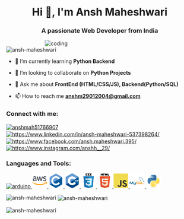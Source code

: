 <h1 align="center">Hi 👋, I'm Ansh Maheshwari</h1>
<h3 align="center">A passionate Web Developer from India</h3>

<img align="right" alt="coding" width="400" src="https://media.tenor.com/qJ5evVs-_uUAAAAC/coding.gif">

<p align="left"> <img src="https://komarev.com/ghpvc/?username=ansh-maheshwari&label=Profile%20views&color=0e75b6&style=flat" alt="ansh-maheshwari" /> </p>

- 🌱 I’m currently learning **Python Backend**

- 👯 I’m looking to collaborate on **Python Projects**

- 💬 Ask me about **FrontEnd (HTML/CSS/JS), Backend(Python/SQL)**

- 📫 How to reach me **anshm29012004@gmail.com**

<h3 align="left">Connect with me:</h3>
<p align="left">
<a href="https://twitter.com/anshmah51766907" target="blank"><img align="center" src="https://raw.githubusercontent.com/rahuldkjain/github-profile-readme-generator/master/src/images/icons/Social/twitter.svg" alt="anshmah51766907" height="30" width="40" /></a>
<a href="https://linkedin.com/in/https://www.linkedin.com/in/ansh-maheshwari-537398264/" target="blank"><img align="center" src="https://raw.githubusercontent.com/rahuldkjain/github-profile-readme-generator/master/src/images/icons/Social/linked-in-alt.svg" alt="https://www.linkedin.com/in/ansh-maheshwari-537398264/" height="30" width="40" /></a>
<a href="https://fb.com/https://www.facebook.com/ansh.maheshwari.395/" target="blank"><img align="center" src="https://raw.githubusercontent.com/rahuldkjain/github-profile-readme-generator/master/src/images/icons/Social/facebook.svg" alt="https://www.facebook.com/ansh.maheshwari.395/" height="30" width="40" /></a>
<a href="https://instagram.com/https://www.instagram.com/anshh__29/" target="blank"><img align="center" src="https://raw.githubusercontent.com/rahuldkjain/github-profile-readme-generator/master/src/images/icons/Social/instagram.svg" alt="https://www.instagram.com/anshh__29/" height="30" width="40" /></a>
</p>

<h3 align="left">Languages and Tools:</h3>
<p align="left"> <a href="https://www.arduino.cc/" target="_blank" rel="noreferrer"> <img src="https://cdn.worldvectorlogo.com/logos/arduino-1.svg" alt="arduino" width="40" height="40"/> </a> <a href="https://aws.amazon.com" target="_blank" rel="noreferrer"> <img src="https://raw.githubusercontent.com/devicons/devicon/master/icons/amazonwebservices/amazonwebservices-original-wordmark.svg" alt="aws" width="40" height="40"/> </a> <a href="https://www.cprogramming.com/" target="_blank" rel="noreferrer"> <img src="https://raw.githubusercontent.com/devicons/devicon/master/icons/c/c-original.svg" alt="c" width="40" height="40"/> </a> <a href="https://www.w3schools.com/cpp/" target="_blank" rel="noreferrer"> <img src="https://raw.githubusercontent.com/devicons/devicon/master/icons/cplusplus/cplusplus-original.svg" alt="cplusplus" width="40" height="40"/> </a> <a href="https://www.w3schools.com/css/" target="_blank" rel="noreferrer"> <img src="https://raw.githubusercontent.com/devicons/devicon/master/icons/css3/css3-original-wordmark.svg" alt="css3" width="40" height="40"/> </a> <a href="https://www.w3.org/html/" target="_blank" rel="noreferrer"> <img src="https://raw.githubusercontent.com/devicons/devicon/master/icons/html5/html5-original-wordmark.svg" alt="html5" width="40" height="40"/> </a> <a href="https://developer.mozilla.org/en-US/docs/Web/JavaScript" target="_blank" rel="noreferrer"> <img src="https://raw.githubusercontent.com/devicons/devicon/master/icons/javascript/javascript-original.svg" alt="javascript" width="40" height="40"/> </a> <a href="https://www.mysql.com/" target="_blank" rel="noreferrer"> <img src="https://raw.githubusercontent.com/devicons/devicon/master/icons/mysql/mysql-original-wordmark.svg" alt="mysql" width="40" height="40"/> </a> <a href="https://www.python.org" target="_blank" rel="noreferrer"> <img src="https://raw.githubusercontent.com/devicons/devicon/master/icons/python/python-original.svg" alt="python" width="40" height="40"/> </a> </p>

<p><img align="left" src="https://github-readme-stats.vercel.app/api/top-langs?username=ansh-maheshwari&show_icons=true&locale=en&layout=compact" alt="ansh-maheshwari" /></p>

<p>&nbsp;<img align="center" src="https://github-readme-stats.vercel.app/api?username=ansh-maheshwari&show_icons=true&locale=en" alt="ansh-maheshwari" /></p>

<p><img align="center" src="https://github-readme-streak-stats.herokuapp.com/?user=ansh-maheshwari&" alt="ansh-maheshwari" /></p>
